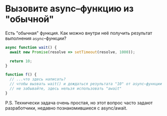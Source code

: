 
# Вызовите async–функцию из "обычной"

Есть "обычная" функция. Как можно внутри неё получить результат выполнения `async`–функции?

```js
async function wait() {
  await new Promise(resolve => setTimeout(resolve, 1000));

  return 10;
}

function f() {
  // ...что здесь написать?
  // чтобы вызвать wait() и дождаться результата "10" от async–функции
  // не забывайте, здесь нельзя использовать "await"
}
```

P.S. Технически задача очень простая, но этот вопрос часто задают разработчики, недавно познакомившиеся с async/await. 

